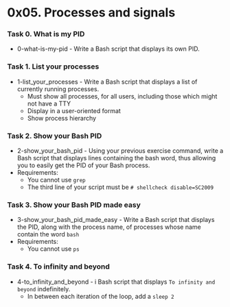 # 0x05. Processes and signals

### Task 0. What is my PID
* 0-what-is-my-pid - Write a Bash script that displays its own PID.

### Task 1. List your processes
* 1-list_your_processes - Write a Bash script that displays a list of currently running processes.
   * Must show all processes, for all users, including those which might not have a TTY
   * Display in a user-oriented format
   * Show process hierarchy

### Task 2. Show your Bash PID 
* 2-show_your_bash_pid - Using your previous exercise command, write a Bash script that displays lines containing the bash word, thus allowing you to easily get the PID of your Bash process.
* Requirements:
   * You cannot use `grep`
   * The third line of your script must be `# shellcheck disable=SC2009`

### Task 3. Show your Bash PID made easy
* 3-show_your_bash_pid_made_easy - Write a Bash script that displays the PID, along with the process name, of processes whose name contain the word `bash`
* Requirements:
   * You cannot use `ps`

### Task 4. To infinity and beyond
* 4-to_infinity_and_beyond - i Bash script that displays `To infinity and beyond` indefinitely.
   * In between each iteration of the loop, add a `sleep 2`
